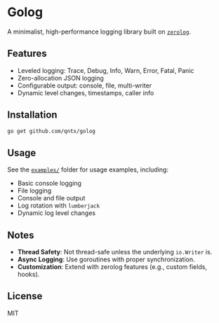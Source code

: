 # Golog

A minimalist, high-performance logging library built on [`zerolog`](https://github.com/rs/zerolog).

## Features

- Leveled logging: Trace, Debug, Info, Warn, Error, Fatal, Panic
- Zero-allocation JSON logging
- Configurable output: console, file, multi-writer
- Dynamic level changes, timestamps, caller info

## Installation

```bash
go get github.com/qntx/golog
```

## Usage

See the [`examples/`](./examples) folder for usage examples, including:

- Basic console logging
- File logging
- Console and file output
- Log rotation with `lumberjack`
- Dynamic log level changes

## Notes

- **Thread Safety**: Not thread-safe unless the underlying `io.Writer` is.
- **Async Logging**: Use goroutines with proper synchronization.
- **Customization**: Extend with zerolog features (e.g., custom fields, hooks).

## License

MIT
